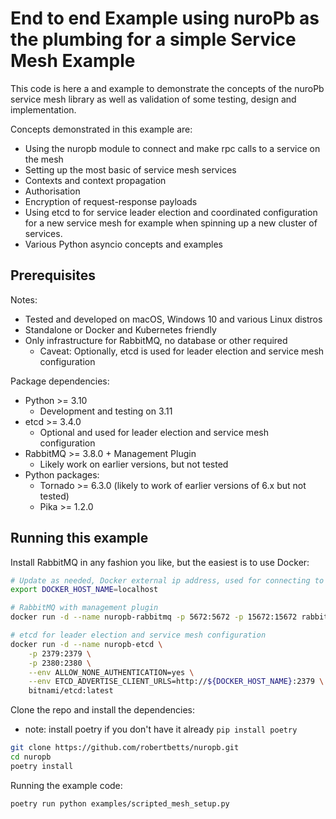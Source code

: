 # End to end Example using nuroPb as the plumbing for a simple Service Mesh Example

This code is here a and example to demonstrate the concepts of the nuroPb service mesh library as well
as validation of some testing, design and implementation.

Concepts demonstrated in this example are:
* Using the nuropb module to connect and make rpc calls to a service on the mesh
* Setting up the most basic of service mesh services
* Contexts and context propagation
* Authorisation
* Encryption of request-response payloads
* Using etcd to for service leader election and coordinated configuration for a new service mesh for example
  when spinning up a new cluster of services.
* Various Python asyncio concepts and examples

## Prerequisites

Notes:
* Tested and developed on macOS, Windows 10 and various Linux distros
* Standalone or Docker and Kubernetes friendly
* Only infrastructure for RabbitMQ, no database or other required
  * Caveat: Optionally, etcd is used for leader election and service mesh configuration

Package dependencies:
* Python >= 3.10
  * Development and testing on 3.11
* etcd >= 3.4.0
  * Optional and used for leader election and service mesh configuration
* RabbitMQ >= 3.8.0 + Management Plugin
  * Likely work on earlier versions, but not tested
* Python packages:
  * Tornado >= 6.3.0 (likely to work of earlier versions of 6.x but not tested)
  * Pika >= 1.2.0


## Running this example

Install RabbitMQ in any fashion you like, but the easiest is to use Docker:

```bash
# Update as needed, Docker external ip address, used for connecting to RabbitMQ or etc containers
export DOCKER_HOST_NAME=localhost

# RabbitMQ with management plugin
docker run -d --name nuropb-rabbitmq -p 5672:5672 -p 15672:15672 rabbitmq:3-management

# etcd for leader election and service mesh configuration
docker run -d --name nuropb-etcd \
    -p 2379:2379 \
    -p 2380:2380 \
    --env ALLOW_NONE_AUTHENTICATION=yes \
    --env ETCD_ADVERTISE_CLIENT_URLS=http://${DOCKER_HOST_NAME}:2379 \
    bitnami/etcd:latest
```

Clone the repo and install the dependencies:
* note: install poetry if you don't have it already `pip install poetry`  
```bash
git clone https://github.com/robertbetts/nuropb.git
cd nuropb
poetry install
```

Running the example code:
```bash
poetry run python examples/scripted_mesh_setup.py
```

